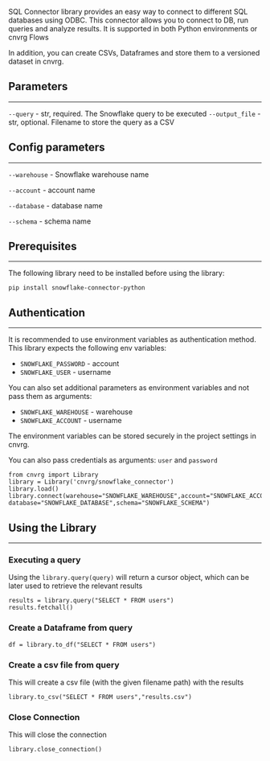 SQL Connector library provides an easy way to connect to different SQL databases using ODBC. 
This connector allows you to connect to DB, run queries and analyze results. It is supported in both Python environments or cnvrg Flows

In addition, you can create CSVs, Dataframes and store them to a versioned dataset in cnvrg. 


## Parameters
---

```--query``` - str, required. The Snowflake query to be executed
```--output_file``` - str, optional. Filename to store the query as a CSV

## Config parameters
---

```--warehouse``` - Snowflake warehouse name 

```--account``` - account name

```--database``` - database name

```--schema``` - schema name

## Prerequisites
---
The following library need to be installed before using the library:
```python3
pip install snowflake-connector-python
```
## Authentication
---
It is recommended to use environment variables as authentication method. This library expects the following env variables:

* `SNOWFLAKE_PASSWORD` - account
* `SNOWFLAKE_USER` - username

You can also set additional parameters as environment variables and not pass them as arguments:

* `SNOWFLAKE_WAREHOUSE` - warehouse
* `SNOWFLAKE_ACCOUNT` - username

The environment variables can be stored securely in the project settings in cnvrg. 

You can also pass credentials as arguments: `user` and `password`

```python3
from cnvrg import Library
library = Library('cnvrg/snowflake_connector')
library.load()
library.connect(warehouse="SNOWFLAKE_WAREHOUSE",account="SNOWFLAKE_ACCOUNT", database="SNOWFLAKE_DATABASE",schema="SNOWFLAKE_SCHEMA")
```

## Using the Library
---

### Executing a query

Using the `library.query(query)` will return a cursor object, which can be later used to retrieve the relevant results
```python3
results = library.query("SELECT * FROM users")
results.fetchall()
```
### Create a Dataframe from query
```python3
df = library.to_df("SELECT * FROM users")
```
### Create a csv file from query
This will create a csv file (with the given filename path) with the results
```python3
library.to_csv("SELECT * FROM users","results.csv")
```
### Close Connection
This will close the connection
```python3
library.close_connection()
```